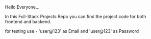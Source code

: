 Hello Everyone...

In this Full-Stack Projects Repo you can find the project code for both frontend and backend.

for testing use - 'user@123' as Email and 'user@123' as Password
